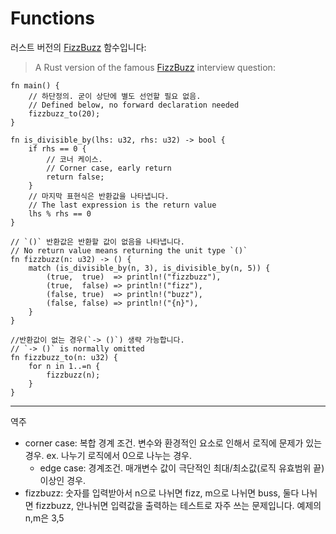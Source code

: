 # Functions

러스트 버전의 [FizzBuzz](https://en.wikipedia.org/wiki/Fizz_buzz) 함수입니다:
> A Rust version of the famous [FizzBuzz](https://en.wikipedia.org/wiki/Fizz_buzz) interview question:

```rust,editable
fn main() {
    // 하단정의. 굳이 상단에 별도 선언할 필요 없음.
    // Defined below, no forward declaration needed
    fizzbuzz_to(20);   
}

fn is_divisible_by(lhs: u32, rhs: u32) -> bool {
    if rhs == 0 {
        // 코너 케이스.
        // Corner case, early return
        return false; 
    }
    // 마지막 표현식은 반환값을 나타냅니다.
    // The last expression is the return value
    lhs % rhs == 0     
}

// `()` 반환값은 반환할 값이 없음을 나타냅니다.
// No return value means returning the unit type `()`
fn fizzbuzz(n: u32) -> () {  
    match (is_divisible_by(n, 3), is_divisible_by(n, 5)) {
        (true,  true)  => println!("fizzbuzz"),
        (true,  false) => println!("fizz"),
        (false, true)  => println!("buzz"),
        (false, false) => println!("{n}"),
    }
}

//반환값이 없는 경우(`-> ()`) 생략 가능합니다.
// `-> ()` is normally omitted
fn fizzbuzz_to(n: u32) {  
    for n in 1..=n {
        fizzbuzz(n);
    }
}
```

---
역주
- corner case: 복합 경계 조건. 변수와 환경적인 요소로 인해서 로직에 문제가 있는 경우. ex. 나누기 로직에서 0으로 나누는 경우.
    - edge case: 경계조건. 매개변수 값이 극단적인 최대/최소값(로직 유효범위 끝) 이상인 경우.
- fizzbuzz: 숫자를 입력받아서 n으로 나뉘면 fizz, m으로 나뉘면 buss, 둘다 나뉘면 fizzbuzz, 안나뉘면 입력값을 출력하는 테스트로 자주 쓰는 문제입니다. 예제의 n,m은 3,5